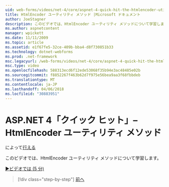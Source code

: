 ```yaml
---
uid: web-forms/videos/net-4/core/aspnet-4-quick-hit-the-htmlencoder-utility-method
title: HtmlEncoder ユーティリティ メソッド |Microsoft ドキュメント
author: JoeStagner
description: このビデオでは、HtmlEncoder ユーティリティ メソッドについて学習します。
ms.author: aspnetcontent
manager: wpickett
ms.date: 11/11/2009
ms.topic: article
ms.assetid: e1f67fe5-32ce-409b-bba4-d8f730851b33
ms.technology: dotnet-webforms
ms.prod: .net-framework
msc.legacyurl: /web-forms/videos/net-4/core/aspnet-4-quick-hit-the-htmlencoder-utility-method
msc.type: video
ms.openlocfilehash: 588313ecd6f12ede53068f35b94e3ac48485e02b
ms.sourcegitcommit: f8852267f463b62d7f975e56bea9aa3f68fbbdeb
ms.translationtype: MT
ms.contentlocale: ja-JP
ms.lasthandoff: 04/06/2018
ms.locfileid: "30883951"
---
```

<a name="aspnet-4-quick-hit--the-htmlencoder-utility-method"></a>ASP.NET 4「クイック ヒット」– HtmlEncoder ユーティリティ メソッド
====================
によって[行える](https://github.com/JoeStagner)

このビデオでは、HtmlEncoder ユーティリティ メソッドについて学習します。

[&#9654;ビデオでは (5 分)](https://channel9.msdn.com/Blogs/ASP-NET-Site-Videos/aspnet-4-quick-hit-the-htmlencoder-utility-method)

> [!div class="step-by-step"]
> [前へ](aspnet-4-quick-hit-predictable-client-ids.md)

